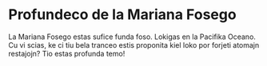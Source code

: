 # Profundeco de la Mariana Fosego

La Mariana Fosego estas sufice funda foso. Lokigas en la Pacifika Oceano. Cu vi
scias, ke ci tiu bela tranceo estis proponita kiel loko por forjeti atomajn
restajojn? Tio estas profunda temo!
